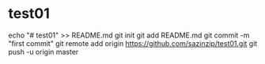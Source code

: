 # test01

echo "# test01" >> README.md
git init
git add README.md
git commit -m "first commit"
git remote add origin https://github.com/sazinzip/test01.git
git push -u origin master
